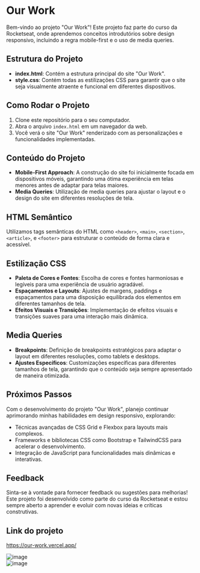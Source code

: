 # Our Work

Bem-vindo ao projeto "Our Work"! Este projeto faz parte do curso da Rocketseat, onde aprendemos conceitos introdutórios sobre design responsivo, incluindo a regra mobile-first e o uso de media queries.

## Estrutura do Projeto

- **index.html**: Contém a estrutura principal do site "Our Work".
- **style.css**: Contém todas as estilizações CSS para garantir que o site seja visualmente atraente e funcional em diferentes dispositivos.

## Como Rodar o Projeto

1. Clone este repositório para o seu computador.
2. Abra o arquivo `index.html` em um navegador da web.
3. Você verá o site "Our Work" renderizado com as personalizações e funcionalidades implementadas.

## Conteúdo do Projeto

- **Mobile-First Approach**: A construção do site foi inicialmente focada em dispositivos móveis, garantindo uma ótima experiência em telas menores antes de adaptar para telas maiores.
- **Media Queries**: Utilização de media queries para ajustar o layout e o design do site em diferentes resoluções de tela.

## HTML Semântico

Utilizamos tags semânticas do HTML como `<header>`, `<main>`, `<section>`, `<article>`, e `<footer>` para estruturar o conteúdo de forma clara e acessível.

## Estilização CSS

- **Paleta de Cores e Fontes**: Escolha de cores e fontes harmoniosas e legíveis para uma experiência de usuário agradável.
- **Espaçamentos e Layouts**: Ajustes de margens, paddings e espaçamentos para uma disposição equilibrada dos elementos em diferentes tamanhos de tela.
- **Efeitos Visuais e Transições**: Implementação de efeitos visuais e transições suaves para uma interação mais dinâmica.

## Media Queries

- **Breakpoints**: Definição de breakpoints estratégicos para adaptar o layout em diferentes resoluções, como tablets e desktops.
- **Ajustes Específicos**: Customizações específicas para diferentes tamanhos de tela, garantindo que o conteúdo seja sempre apresentado de maneira otimizada.

## Próximos Passos

Com o desenvolvimento do projeto "Our Work", planejo continuar aprimorando minhas habilidades em design responsivo, explorando:

- Técnicas avançadas de CSS Grid e Flexbox para layouts mais complexos.
- Frameworks e bibliotecas CSS como Bootstrap e TailwindCSS para acelerar o desenvolvimento.
- Integração de JavaScript para funcionalidades mais dinâmicas e interativas.

## Feedback

Sinta-se à vontade para fornecer feedback ou sugestões para melhorias! Este projeto foi desenvolvido como parte do curso da Rocketseat e estou sempre aberto a aprender e evoluir com novas ideias e críticas construtivas.

## Link do projeto

https://our-work.vercel.app/

![image](https://github.com/Matheus-Neris-Rocha/our-work/assets/171521660/9f4157ff-abcf-4228-b198-40ca443a7604) <br>
![image](https://github.com/Matheus-Neris-Rocha/our-work/assets/171521660/e83f3d6d-5b1d-47c3-ae0c-875e80c7be2c)



